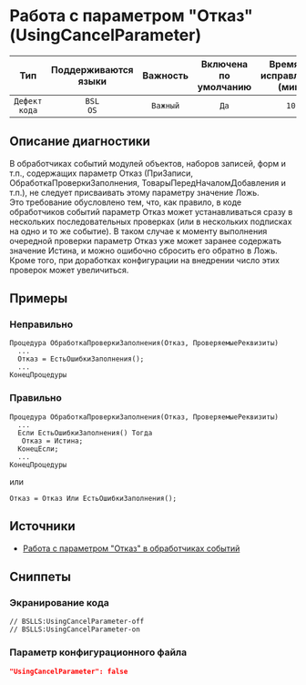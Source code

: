 # Работа с параметром "Отказ" (UsingCancelParameter)

|      Тип      |    Поддерживаются<br>языки    | Важность |    Включена<br>по умолчанию    |    Время на<br>исправление (мин)    |               Теги                |
|:-------------:|:-----------------------------:|:--------:|:------------------------------:|:-----------------------------------:|:---------------------------------:|
| `Дефект кода` |         `BSL`<br>`OS`         | `Важный` |              `Да`              |                `10`                 |    `standard`<br>`badpractice`    |

<!-- Блоки выше заполняются автоматически, не трогать -->
## Описание диагностики

В обработчиках событий модулей объектов, наборов записей, форм и т.п., содержащих параметр Отказ (ПриЗаписи, ОбработкаПроверкиЗаполнения, ТоварыПередНачаломДобавления и т.п.), не следует присваивать этому параметру значение Ложь.  
Это требование обусловлено тем, что, как правило, в коде обработчиков событий параметр Отказ может устанавливаться сразу в нескольких последовательных проверках (или в нескольких подписках на одно и то же событие). В таком случае к моменту выполнения очередной проверки параметр Отказ уже может заранее содержать значение Истина, и можно ошибочно сбросить его обратно в Ложь.  
Кроме того, при доработках конфигурации на внедрении число этих проверок может увеличиться.

## Примеры

### Неправильно

```bsl
Процедура ОбработкаПроверкиЗаполнения(Отказ, ПроверяемыеРеквизиты)
  ...
  Отказ = ЕстьОшибкиЗаполнения();
  ...
КонецПроцедуры
```

### Правильно

```bsl
Процедура ОбработкаПроверкиЗаполнения(Отказ, ПроверяемыеРеквизиты)
  ...
  Если ЕстьОшибкиЗаполнения() Тогда
   Отказ = Истина;
  КонецЕсли;
  ...
КонецПроцедуры
```

или

```bsl
Отказ = Отказ Или ЕстьОшибкиЗаполнения();
```

## Источники

* [Работа с параметром "Отказ" в обработчиках событий](https://its.1c.ru/db/v8std#content:686:hdoc)

## Сниппеты

<!-- Блоки ниже заполняются автоматически, не трогать -->
### Экранирование кода

```bsl
// BSLLS:UsingCancelParameter-off
// BSLLS:UsingCancelParameter-on
```

### Параметр конфигурационного файла

```json
"UsingCancelParameter": false
```
